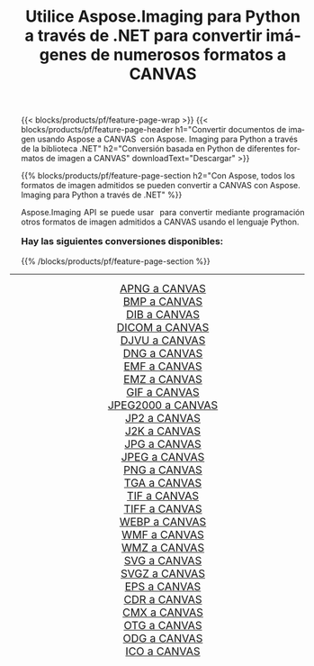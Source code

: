 ﻿---
title: Utilice Aspose.Imaging para Python a través de .NET para convertir imágenes de numerosos formatos a CANVAS 
weight: 3920
url: /es/python-net/conversion/to/canvas/ 
lang: es
langdirlevel: 2
locales: zh-hans,ja,it,ru,de,es,fr,nl,id,lt,pl,pt,vi,tr,ko,zh-hant,ar,hi,th,sv,cs,uk,he
description: Puede usar Aspose.Imaging para Python a través de la biblioteca .NET para convertir una variedad de formatos a CANVAS
---

{{< blocks/products/pf/feature-page-wrap >}}
{{< blocks/products/pf/feature-page-header h1="Convertir documentos de imagen usando Aspose a CANVAS  con Aspose. Imaging para Python a través de la biblioteca .NET" h2="Conversión basada en Python de diferentes formatos de imagen a CANVAS" downloadText="Descargar" >}}


{{% blocks/products/pf/feature-page-section  h2="Con Aspose, todos los formatos de imagen admitidos se pueden convertir a CANVAS con Aspose. Imaging para Python a través de .NET" %}}
<p align=justify>Aspose.Imaging API se puede usar  para convertir mediante programación otros formatos de imagen admitidos a CANVAS usando el lenguaje Python.</p>
<h3 style="margin-top:16px;">
Hay las siguientes conversiones disponibles:
</h3>
{{% /blocks/products/pf/feature-page-section %}}
<div class="container-fluid productfamilypage bg-gray">
    <div class="convertypes bg-gray agp-content section">
        <div class="container">
		<hr style="margin-left:-20px;"/>
		<div class="row other-converters" style="gap: 10px;font-size: 19px;text-align:center;">
		    <div class='col-md-3 other-converter remove-lp remove-rp'><a href="/imaging/es/python-net/conversion/apng-to-canvas/" style="padding:15px;">APNG a CANVAS</a></div>
<div class='col-md-3 other-converter remove-lp remove-rp'><a href="/imaging/es/python-net/conversion/bmp-to-canvas/" style="padding:15px;">BMP a CANVAS</a></div>
<div class='col-md-3 other-converter remove-lp remove-rp'><a href="/imaging/es/python-net/conversion/dib-to-canvas/" style="padding:15px;">DIB a CANVAS</a></div>
<div class='col-md-3 other-converter remove-lp remove-rp'><a href="/imaging/es/python-net/conversion/dicom-to-canvas/" style="padding:15px;">DICOM a CANVAS</a></div>
<div class='col-md-3 other-converter remove-lp remove-rp'><a href="/imaging/es/python-net/conversion/djvu-to-canvas/" style="padding:15px;">DJVU a CANVAS</a></div>
<div class='col-md-3 other-converter remove-lp remove-rp'><a href="/imaging/es/python-net/conversion/dng-to-canvas/" style="padding:15px;">DNG a CANVAS</a></div>
<div class='col-md-3 other-converter remove-lp remove-rp'><a href="/imaging/es/python-net/conversion/emf-to-canvas/" style="padding:15px;">EMF a CANVAS</a></div>
<div class='col-md-3 other-converter remove-lp remove-rp'><a href="/imaging/es/python-net/conversion/emz-to-canvas/" style="padding:15px;">EMZ a CANVAS</a></div>
<div class='col-md-3 other-converter remove-lp remove-rp'><a href="/imaging/es/python-net/conversion/gif-to-canvas/" style="padding:15px;">GIF a CANVAS</a></div>
<div class='col-md-3 other-converter remove-lp remove-rp'><a href="/imaging/es/python-net/conversion/jpeg2000-to-canvas/" style="padding:15px;">JPEG2000 a CANVAS</a></div>
<div class='col-md-3 other-converter remove-lp remove-rp'><a href="/imaging/es/python-net/conversion/jp2-to-canvas/" style="padding:15px;">JP2 a CANVAS</a></div>
<div class='col-md-3 other-converter remove-lp remove-rp'><a href="/imaging/es/python-net/conversion/j2k-to-canvas/" style="padding:15px;">J2K a CANVAS</a></div>
<div class='col-md-3 other-converter remove-lp remove-rp'><a href="/imaging/es/python-net/conversion/jpg-to-canvas/" style="padding:15px;">JPG a CANVAS</a></div>
<div class='col-md-3 other-converter remove-lp remove-rp'><a href="/imaging/es/python-net/conversion/jpeg-to-canvas/" style="padding:15px;">JPEG a CANVAS</a></div>
<div class='col-md-3 other-converter remove-lp remove-rp'><a href="/imaging/es/python-net/conversion/png-to-canvas/" style="padding:15px;">PNG a CANVAS</a></div>
<div class='col-md-3 other-converter remove-lp remove-rp'><a href="/imaging/es/python-net/conversion/tga-to-canvas/" style="padding:15px;">TGA a CANVAS</a></div>
<div class='col-md-3 other-converter remove-lp remove-rp'><a href="/imaging/es/python-net/conversion/tif-to-canvas/" style="padding:15px;">TIF a CANVAS</a></div>
<div class='col-md-3 other-converter remove-lp remove-rp'><a href="/imaging/es/python-net/conversion/tiff-to-canvas/" style="padding:15px;">TIFF a CANVAS</a></div>
<div class='col-md-3 other-converter remove-lp remove-rp'><a href="/imaging/es/python-net/conversion/webp-to-canvas/" style="padding:15px;">WEBP a CANVAS</a></div>
<div class='col-md-3 other-converter remove-lp remove-rp'><a href="/imaging/es/python-net/conversion/wmf-to-canvas/" style="padding:15px;">WMF a CANVAS</a></div>
<div class='col-md-3 other-converter remove-lp remove-rp'><a href="/imaging/es/python-net/conversion/wmz-to-canvas/" style="padding:15px;">WMZ a CANVAS</a></div>
<div class='col-md-3 other-converter remove-lp remove-rp'><a href="/imaging/es/python-net/conversion/svg-to-canvas/" style="padding:15px;">SVG a CANVAS</a></div>
<div class='col-md-3 other-converter remove-lp remove-rp'><a href="/imaging/es/python-net/conversion/svgz-to-canvas/" style="padding:15px;">SVGZ a CANVAS</a></div>
<div class='col-md-3 other-converter remove-lp remove-rp'><a href="/imaging/es/python-net/conversion/eps-to-canvas/" style="padding:15px;">EPS a CANVAS</a></div>
<div class='col-md-3 other-converter remove-lp remove-rp'><a href="/imaging/es/python-net/conversion/cdr-to-canvas/" style="padding:15px;">CDR a CANVAS</a></div>
<div class='col-md-3 other-converter remove-lp remove-rp'><a href="/imaging/es/python-net/conversion/cmx-to-canvas/" style="padding:15px;">CMX a CANVAS</a></div>
<div class='col-md-3 other-converter remove-lp remove-rp'><a href="/imaging/es/python-net/conversion/otg-to-canvas/" style="padding:15px;">OTG a CANVAS</a></div>
<div class='col-md-3 other-converter remove-lp remove-rp'><a href="/imaging/es/python-net/conversion/odg-to-canvas/" style="padding:15px;">ODG a CANVAS</a></div>
<div class='col-md-3 other-converter remove-lp remove-rp'><a href="/imaging/es/python-net/conversion/ico-to-canvas/" style="padding:15px;">ICO a CANVAS</a></div>
                </div>
        </div>
    </div>
</div>
<br/>

